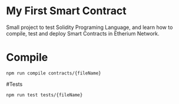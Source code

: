 # My First Smart Contract

Small project to test Solidity Programing Language, and learn how to compile, test and deploy Smart Contracts in Etherium Network.

# Compile

`npm run compile contracts/{fileName}`

#Tests

`npm run test tests/{fileName}`